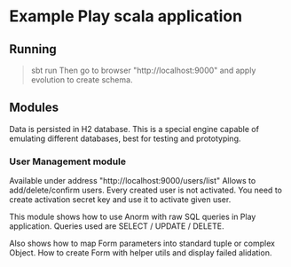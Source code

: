 
Example Play scala application
===================================

## Running
> sbt run
Then go to browser "http://localhost:9000" and apply evolution to create schema.

## Modules

Data is persisted in H2 database.
This is a special engine capable of emulating different databases, best for testing and prototyping.

### User Management module
Available under address "http://localhost:9000/users/list"
Allows to add/delete/confirm users.
Every created user is not activated.
You need to create activation secret key and use it to activate given user.

This module shows how to use Anorm with raw SQL queries in Play application.
Queries used are SELECT / UPDATE / DELETE.

Also shows how to map Form parameters into standard tuple or complex Object.
How to create Form with helper utils and display failed alidation.

